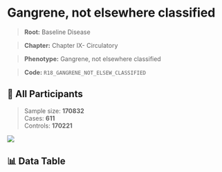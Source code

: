 # Gangrene, not elsewhere classified

> **Root:** Baseline Disease  

> **Chapter:** Chapter IX- Circulatory  

> **Phenotype:** Gangrene, not elsewhere classified  

> **Code:** `R18_GANGRENE_NOT_ELSEW_CLASSIFIED`

## 🧪 All Participants  
> Sample size: **170832**  
> Cases: **611**  
> Controls: **170221**
<img src="/Sensitive/Figures/ALL/Incidence/R18_GANGRENE_NOT_ELSEW_CLASSIFIED.png"/>

## 📊 Data Table
<CsvTableMRF src="/Sensitive/Data/ALL/Incidence/COX_R18_GANGRENE_NOT_ELSEW_CLASSIFIED.csv"/>

